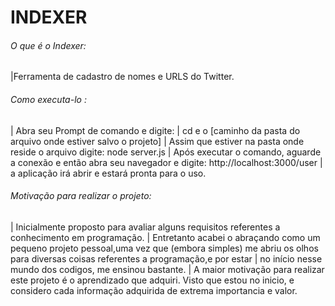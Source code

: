 # INDEXER

###### O que é o Indexer:
|Ferramenta de cadastro de nomes e URLS do Twitter.

###### Como executa-lo :
| Abra seu Prompt de comando e digite:
| cd e o [caminho da pasta do arquivo onde estiver salvo o projeto]
| Assim que estiver na pasta onde reside o arquivo digite: node server.js
| Após executar o comando, aguarde a conexão e então abra seu navegador e digite: http://localhost:3000/user
| a aplicação irá abrir e estará pronta para o uso.

###### Motivação para realizar o projeto:
|  Inicialmente  proposto para avaliar alguns requisitos referentes a conhecimento em programação.
|  Entretanto acabei o abraçando como um pequeno projeto pessoal,uma vez que (embora simples) me abriu os olhos para diversas coisas referentes a programação,e por estar |  no início nesse mundo dos codigos, me ensinou bastante.
|  A maior motivação para realizar este projeto é o aprendizado que adquiri. Visto que estou no inicio, e considero cada informação adquirida de extrema importancia e       valor.
 



